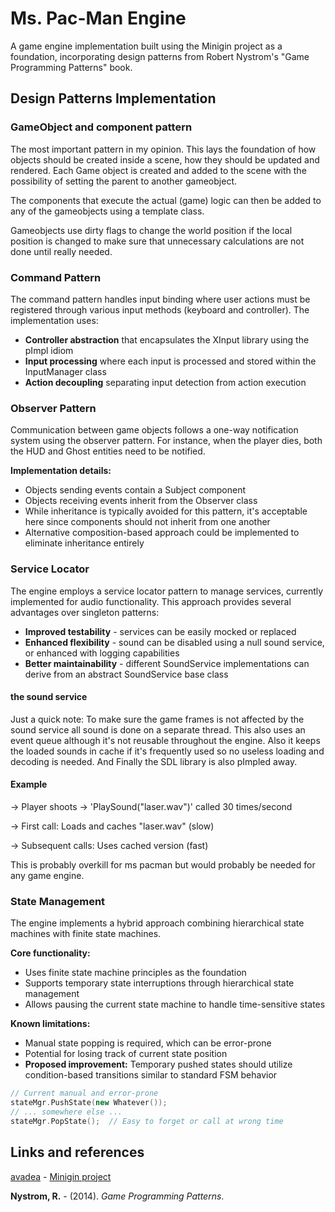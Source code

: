 # Ms. Pac-Man Engine

A game engine implementation built using the Minigin project as a foundation, incorporating design patterns from Robert Nystrom's "Game Programming Patterns" book.

## Design Patterns Implementation

### GameObject and component pattern
The most important pattern in my opinion. This lays the foundation of how objects should be created inside a scene, how they should be updated and rendered. Each Game object is created and added to the scene with the possibility of setting the parent to another gameobject.

The components that execute the actual (game) logic can then be added to any of the gameobjects using a template class.

Gameobjects use dirty flags to change the world position if the local position is changed to make sure that unnecessary calculations are not done until really needed.

### Command Pattern
The command pattern handles input binding where user actions must be registered through various input methods (keyboard and controller). The implementation uses:

- **Controller abstraction** that encapsulates the XInput library using the pImpl idiom
- **Input processing** where each input is processed and stored within the InputManager class
- **Action decoupling** separating input detection from action execution

### Observer Pattern
Communication between game objects follows a one-way notification system using the observer pattern. For instance, when the player dies, both the HUD and Ghost entities need to be notified.

**Implementation details:**
- Objects sending events contain a Subject component
- Objects receiving events inherit from the Observer class
- While inheritance is typically avoided for this pattern, it's acceptable here since components should not inherit from one another
- Alternative composition-based approach could be implemented to eliminate inheritance entirely

### Service Locator
The engine employs a service locator pattern to manage services, currently implemented for audio functionality. This approach provides several advantages over singleton patterns:

- **Improved testability** - services can be easily mocked or replaced
- **Enhanced flexibility** - sound can be disabled using a null sound service, or enhanced with logging capabilities
- **Better maintainability** - different SoundService implementations can derive from an abstract SoundService base class

#### the sound service

Just a quick note: To make sure the game frames is not affected by the sound service all sound is done on a separate thread. This also uses an event queue although it's not reusable throughout the engine.
Also it keeps the loaded sounds in cache if it's frequently used so no useless loading and decoding is needed. And Finally the SDL library is also pImpled away.

#### Example
→ Player shoots → 'PlaySound("laser.wav")' called 30 times/second

→ First call: Loads and caches "laser.wav" (slow)

→ Subsequent calls: Uses cached version (fast)

This is probably overkill for ms pacman but would probably be needed for any game engine.

### State Management
The engine implements a hybrid approach combining hierarchical state machines with finite state machines.

**Core functionality:**
- Uses finite state machine principles as the foundation
- Supports temporary state interruptions through hierarchical state management
- Allows pausing the current state machine to handle time-sensitive states

**Known limitations:**
- Manual state popping is required, which can be error-prone
- Potential for losing track of current state position
- **Proposed improvement:** Temporary pushed states should utilize condition-based transitions similar to standard FSM behavior
```cpp
// Current manual and error-prone
stateMgr.PushState(new Whatever());
// ... somewhere else ...
stateMgr.PopState();  // Easy to forget or call at wrong time
```

## Links and references

[avadea](https://github.com/avadae) - [Minigin project](https://github.com/avadae/minigin)

**Nystrom, R.** - (2014). *Game Programming Patterns*.
